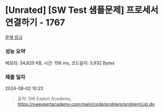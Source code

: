# [Unrated] [SW Test 샘플문제] 프로세서 연결하기 - 1767 

[문제 링크](https://swexpertacademy.com/main/code/problem/problemDetail.do?contestProbId=AV4suNtaXFEDFAUf) 

### 성능 요약

메모리: 34,820 KB, 시간: 156 ms, 코드길이: 3,932 Bytes

### 제출 일자

2024-08-02 10:22



> 출처: SW Expert Academy, https://swexpertacademy.com/main/code/problem/problemList.do